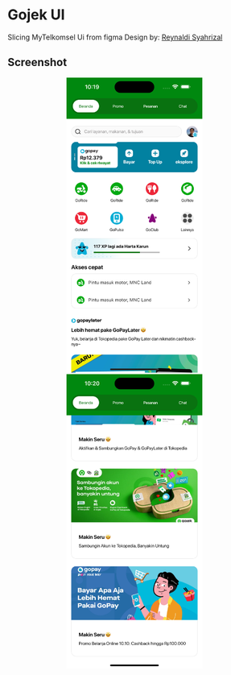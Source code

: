 # Gojek UI

Slicing MyTelkomsel Ui from figma
Design by: [Reynaldi Syahrizal](https://www.figma.com/community/file/1036142726995177926)


## Screenshot
<p align="center">
  <img src="ss/home1.png" width="270">
  <img src="ss/home2.png" width="270">
</p>
